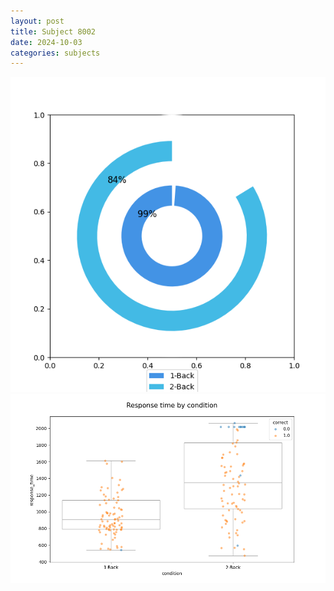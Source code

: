 ```yaml
---
layout: post
title: Subject 8002
date: 2024-10-03
categories: subjects
---
```


![](data/8002/run-2/8002_accuracy_by_condition.png)
![](data/8002/run-2/8002_response_time_by_condition.png)

